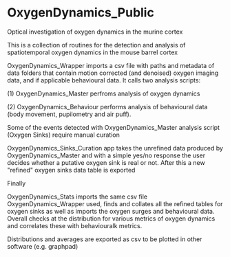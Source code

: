 # OxygenDynamics_Public
Optical investigation of oxygen dynamics in the murine cortex

This is a collection of routines for the detection and analysis of spatiotemporal oxygen dynamics in the mouse barrel cortex 

OxygenDynamics_Wrapper imports a csv file with paths and metadata of data folders that contain motion corrected (and denoised) oxygen imaging data, and if applicable behavioural data. It calls two analysis scripts:

(1) OxygenDynamics_Master perfroms analysis of oxygen dynamics 

(2) OxygenDynamics_Behaviour performs analysis of behavioural data (body movement, pupilometry and air puff). 

Some of the events detected with OxygenDynamics_Master analysis script (Oxygen Sinks) require manual curation

OxygenDynamics_Sinks_Curation app takes the unrefined data produced by OxygenDynamics_Master and with a simple yes/no response the user decides whether a putative oxygen sink is real or not. After this a new "refined" oxygen sinks data table is exported

Finally

OxygenDynamics_Stats imports the same csv file OxygenDynamics_Wrapper used, finds and collates all the refined tables for oxygen sinks as well as imports the oxygen surges and behavioural data. Overall checks at the distribution for various metrics of oxygen dynamics and correlates these with behaviouralk metrics. 

Distributions and averages are exported as csv to be plotted in other software (e.g. graphpad)


